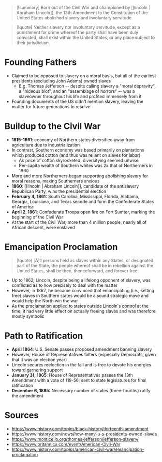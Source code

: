 > [!summary]
> Born out of the Civil War and championed by [[lincoln | Abraham Lincoln]], the 13th Amendment to the Constitution of the United States abolished slavery and involuntary servitude.

> [!quote]
> Neither slavery nor involuntary servitude, except as a punishment for crime whereof the party shall have been duly convicted, shall exist within the United States, or any place subject to their jurisdiction.

# Founding Fathers

- Claimed to be opposed to slavery on a moral basis, but all of the earliest presidents (excluding John Adams) owned slaves
	- E.g. Thomas Jefferson -- despite calling slavery a "moral depravity", a "hideous blot", and an "assemblage of horrors" -- was a slaveowner throughout his life and profited immensely from it
- Founding documents of the US didn't mention slavery, leaving the matter for future generations to resolve

# Buildup to the Civil War

- **1815-1861**: economy of Northern states diversified away from agriculture due to industrialization
- In contrast, Southern economy was based primarily on plantations which produced cotton (and thus was reliant on slaves for labor)
	- As price of cotton skyrocketed, diversifying seemed unwise
	- Per-capita wealth of Southern whites was 2x that of Northerners in 1860
- More and more Northerners began supporting abolishing slavery for moral reasons, making Southerners anxious
- **1860**: [[lincoln | Abraham Lincoln]], candidate of the antislavery Republican Party, wins the presidential election
- **February 4, 1861:** South Carolina, Mississippi, Florida, Alabama, Georgia, Louisiana, and Texas secede and form the Confederate States of America
- **April 2, 1861**: Confederate Troops open fire on Fort Sumter, marking the beginning of the Civil War
- At the start of the Civil War, more than 4 million people, nearly all of African descent, were enslaved

# Emancipation Proclamation

> [!quote]
> [A]ll persons held as slaves within any States, or designated part of the State, the people whereof shall be in rebellion against the United States, shall be then, thenceforward, and forever free.

- Up to 1862, Lincoln, despite being a lifelong opponent of slavery, was conflicted as to how precisely to deal with the matter
- However, in 1862, he became convinced that emancipating (i.e., setting free) slaves in Southern states would be a sound strategic move and would help the North win the war
- As the proclamation applied to states outside Lincoln's control at the time, it had very little effect on actually freeing slaves and was therefore mostly symbolic

# Path to Ratification

- **April 1864**: U.S. Senate passes proposed amendment banning slavery
- However, House of Representatives falters (especially Democrats, given that it was an election year)
- Lincoln secures reelection in the fall and is free to devote his energies toward garnering support
- **January 31, 1865**: House of Representatives passes the 13th Amendment with a vote of 119-56; sent to state legislatures for final ratification
- **December 6, 1865:** Necessary number of states (three-fourths) ratify the amendment

# Sources

- https://www.history.com/topics/black-history/thirteenth-amendment
- https://www.history.com/news/how-many-u-s-presidents-owned-slaves
- https://www.monticello.org/thomas-jefferson/jefferson-slavery/
- https://www.britannica.com/event/American-Civil-War
- https://www.history.com/topics/american-civil-war/emancipation-proclamation

